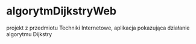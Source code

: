 # algorytmDijkstryWeb
projekt z przedmiotu Techniki Internetowe, aplikacja pokazująca działanie algorytmu Dijkstry
